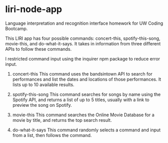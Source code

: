 # liri-node-app
Language interpretation and recognition interface homework for UW Coding Bootcamp.


This LIRI app has four possible commands: concert-this, spotify-this-song, movie-this, and do-what-it-says. It takes in information from three different APIs to follow these commands. 

I restricted command input using the inquirer npm package to reduce error input.

1. concert-this
    This command uses the bandsintown API to search for performances and list the dates and locations of those performances. It lists up to 10 available results.
    
2. spotify-this-song
    This command searches for songs by name using the Spotify API, and returns a list of up to 5 titles, usually with a link to preview the song on Spotify.
    
3. movie-this 
    This command searches the Online Movie Database for a movie by title, and returns the top search result.
    
4. do-what-it-says
    This command randomly selects a command and input from a list, then follows the command.
